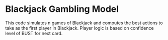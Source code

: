 # Blackjack Gambling Model
This code simulates n games of Blackjack and computes the best actions to take as the first player in Blackjack. Player logic is based on confidence level of BUST for next card. 
